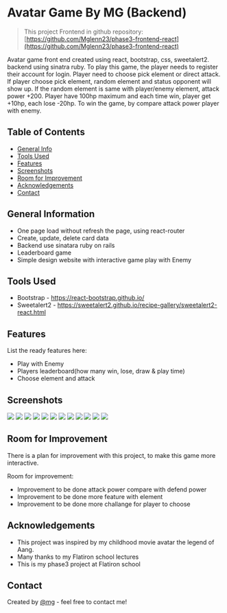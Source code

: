 # Avatar Game By MG (Backend)

> This project Frontend in github repository:
> [https://github.com/Mglenn23/phase3-frontend-react](https://github.com/Mglenn23/phase3-frontend-react)

Avatar game front end created using react, bootstrap, css, sweetalert2. backend using sinatra ruby. To play this game, the player needs to register their account for login. Player need to choose pick element or direct attack. If player choose pick element, random element and status opponent will show up. If the random element is same with player/enemy element, attack power +200. Player have 100hp maximum and each time win, player get +10hp, each lose -20hp. To win the game, by compare attack power player with enemy.

## Table of Contents

- [General Info](#general-information)
- [Tools Used](#tools-used)
- [Features](#features)
- [Screenshots](#screenshots)
- [Room for Improvement](#room-for-improvement)
- [Acknowledgements](#acknowledgements)
- [Contact](#contact)

## General Information

- One page load without refresh the page, using react-router
- Create, update, delete card data
- Backend use sinatara ruby on rails
- Leaderboard game
- Simple design website with interactive game play with Enemy

## Tools Used

- Bootstrap - https://react-bootstrap.github.io/
- Sweetalert2 - https://sweetalert2.github.io/recipe-gallery/sweetalert2-react.html

## Features

List the ready features here:

- Play with Enemy
- Players leaderboard(how many win, lose, draw & play time)
- Choose element and attack

## Screenshots

![](./screenshoot/Home.jpg)
![](./screenshoot/Login.jpg)
![](./screenshoot/Register.jpg)
![](./screenshoot/GamePlay.jpg)
![](./screenshoot/ChooseElement.jpg)
![](./screenshoot/ChooseElement2.jpg)
![](./screenshoot/Notification.jpg)
![](./screenshoot/LoginAdmin.jpg)
![](./screenshoot/CardList.jpg)
![](./screenshoot/CreateCard.jpg)
![](./screenshoot/EditCard.jpg)
![](./screenshoot/Leaderboard.jpg)

## Room for Improvement

There is a plan for improvement with this project, to make this game more interactive.

Room for improvement:

- Improvement to be done attack power compare with defend power
- Improvement to be done more feature with element
- Improvement to be done more challange for player to choose

## Acknowledgements

- This project was inspired by my childhood movie avatar the legend of Aang.
- Many thanks to my Flatiron school lectures
- This is my phase3 project at Flatiron school

## Contact

Created by [@mg](https://www.linkedin.com/in/michael-gunawan-030a52194/) - feel free to contact me!
